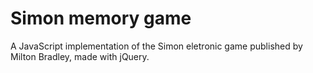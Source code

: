 # Simon memory game

A JavaScript implementation of the Simon eletronic game published by Milton
Bradley, made with jQuery.
